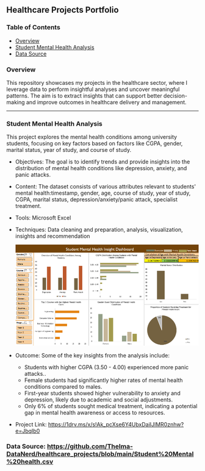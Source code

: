 ## Healthcare Projects Portfolio

### Table of Contents
- [Overview](#overview)
- [Student Mental Health Analysis](#student-mental-health-analysis)
- [Data Source](#data-source)


### Overview
This repository showcases my projects in the healthcare sector, where I leverage data to perform insightful analyses and uncover meaningful patterns. The aim is to extract insights that can support better decision-making and improve outcomes in healthcare delivery and management.

---

### Student Mental Health Analysis
This project explores the mental health conditions among university students, focusing on key factors based on factors like CGPA, gender, marital status, year of study, and course of study.
- Objectives: The goal is to identify trends and provide insights into the distribution of mental health conditions like depression, anxiety, and panic attacks.
- Content: The dataset consists of various attributes relevant to students' mental health:timestamp, gender, age, course of study, year of study, CGPA, marital status, depression/anxiety/panic attack, specialist treatment.
- Tools: Microsoft Excel
- Techniques: Data cleaning and preparation, analysis, visualization, insights and recommendation

  <img src="https://github.com/Thelma-DataNerd/data_analysis_projects_using_excel/blob/main/Dashboard.png" width="500"/>
  
- Outcome: Some of the key insights from the analysis include:
  * Students with higher CGPA (3.50 - 4.00) experienced more panic attacks..
  * Female students had significantly higher rates of mental health conditions compared to males.
  * First-year students showed higher vulnerability to anxiety and depression, likely due to academic and social adjustments.
  * Only 6% of students sought medical treatment, indicating a potential gap in mental health awareness or access to resources.
  
- Project Link: https://1drv.ms/x/s!Ak_pcXse6Y4UbxDaiIJlMR0znhw?e=JbqIb0
  
### Data Source: https://github.com/Thelma-DataNerd/healthcare_projects/blob/main/Student%20Mental%20health.csv

